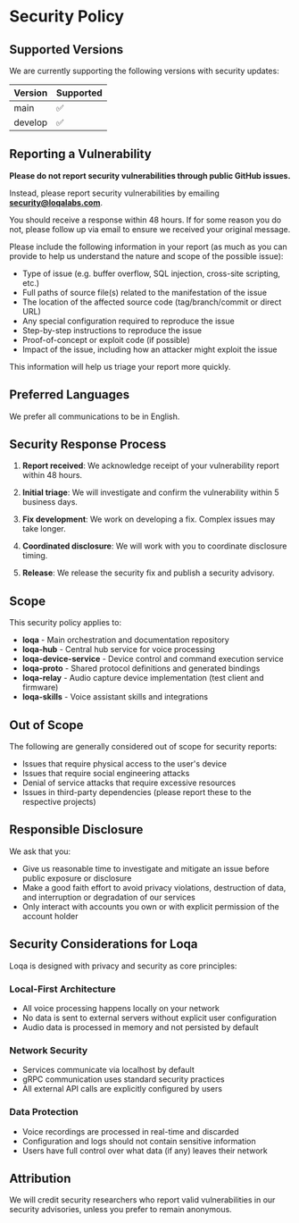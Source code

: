 # Security Policy

## Supported Versions

We are currently supporting the following versions with security updates:

| Version | Supported          |
| ------- | ------------------ |
| main    | :white_check_mark: |
| develop | :white_check_mark: |

## Reporting a Vulnerability

**Please do not report security vulnerabilities through public GitHub issues.**

Instead, please report security vulnerabilities by emailing **security@loqalabs.com**.

You should receive a response within 48 hours. If for some reason you do not, please follow up via email to ensure we received your original message.

Please include the following information in your report (as much as you can provide to help us understand the nature and scope of the possible issue):

- Type of issue (e.g. buffer overflow, SQL injection, cross-site scripting, etc.)
- Full paths of source file(s) related to the manifestation of the issue
- The location of the affected source code (tag/branch/commit or direct URL)
- Any special configuration required to reproduce the issue
- Step-by-step instructions to reproduce the issue
- Proof-of-concept or exploit code (if possible)
- Impact of the issue, including how an attacker might exploit the issue

This information will help us triage your report more quickly.

## Preferred Languages

We prefer all communications to be in English.

## Security Response Process

1. **Report received**: We acknowledge receipt of your vulnerability report within 48 hours.

2. **Initial triage**: We will investigate and confirm the vulnerability within 5 business days.

3. **Fix development**: We work on developing a fix. Complex issues may take longer.

4. **Coordinated disclosure**: We will work with you to coordinate disclosure timing.

5. **Release**: We release the security fix and publish a security advisory.

## Scope

This security policy applies to:

- **loqa** - Main orchestration and documentation repository
- **loqa-hub** - Central hub service for voice processing
- **loqa-device-service** - Device control and command execution service
- **loqa-proto** - Shared protocol definitions and generated bindings
- **loqa-relay** - Audio capture device implementation (test client and firmware)
- **loqa-skills** - Voice assistant skills and integrations

## Out of Scope

The following are generally considered out of scope for security reports:

- Issues that require physical access to the user's device
- Issues that require social engineering attacks
- Denial of service attacks that require excessive resources
- Issues in third-party dependencies (please report these to the respective projects)

## Responsible Disclosure

We ask that you:

- Give us reasonable time to investigate and mitigate an issue before public exposure or disclosure
- Make a good faith effort to avoid privacy violations, destruction of data, and interruption or degradation of our services
- Only interact with accounts you own or with explicit permission of the account holder

## Security Considerations for Loqa

Loqa is designed with privacy and security as core principles:

### Local-First Architecture

- All voice processing happens locally on your network
- No data is sent to external servers without explicit user configuration
- Audio data is processed in memory and not persisted by default

### Network Security

- Services communicate via localhost by default
- gRPC communication uses standard security practices
- All external API calls are explicitly configured by users

### Data Protection

- Voice recordings are processed in real-time and discarded
- Configuration and logs should not contain sensitive information
- Users have full control over what data (if any) leaves their network

## Attribution

We will credit security researchers who report valid vulnerabilities in our security advisories, unless you prefer to remain anonymous.
